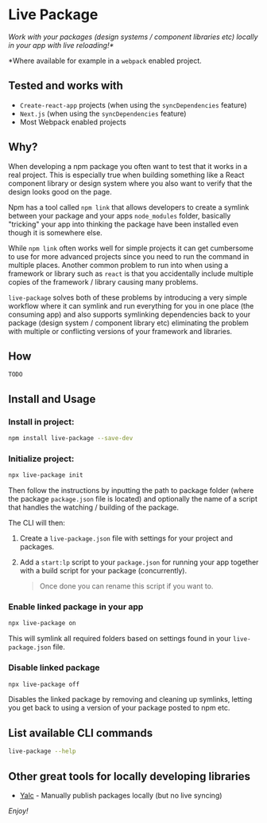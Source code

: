 # Live Package

_Work with your packages (design systems / component libraries etc) locally in your app with live reloading!\*_

\*Where available for example in a `webpack` enabled project.

## Tested and works with

- `Create-react-app` projects (when using the `syncDependencies` feature)
- `Next.js` (when using the `syncDependencies` feature)
- Most Webpack enabled projects

## Why?

When developing a npm package you often want to test that it works in a real project. This is especially true when building something like a React component library or design system where you also want to verify that the design looks good on the page.

Npm has a tool called `npm link` that allows developers to create a symlink between your package and your apps `node_modules` folder, basically "tricking" your app into thinking the package have been installed even though it is somewhere else.

While `npm link` often works well for simple projects it can get cumbersome to use for more advanced projects since you need to run the command in multiple places. Another common problem to run into when using a framework or library such as `react` is that you accidentally include multiple copies of the framework / library causing many problems.

`live-package` solves both of these problems by introducing a very simple workflow where it can symlink and run everything for you in one place (the consuming app) and also supports symlinking dependencies back to your package (design system / component library etc) eliminating the problem with multiple or conflicting versions of your framework and libraries.

## How

`TODO`

## Install and Usage

### Install in project:

```sh
npm install live-package --save-dev
```

### Initialize project:

```sh
npx live-package init
```

Then follow the instructions by inputting the path to package folder (where the package `package.json` file is located) and optionally the name of a script that handles the watching / building of the package.

The CLI will then:

1. Create a `live-package.json` file with settings for your project and packages.
2. Add a `start:lp` script to your `package.json` for running your app together with a build script for your package (concurrently).

   > Once done you can rename this script if you want to.

### Enable linked package in your app

```sh
npx live-package on
```

This will symlink all required folders based on settings found in your `live-package.json` file.

### Disable linked package

```sh
npx live-package off
```

Disables the linked package by removing and cleaning up symlinks, letting you get back to using a version of your package posted to npm etc.

## List available CLI commands

```sh
live-package --help
```

## Other great tools for locally developing libraries

- [Yalc](https://github.com/whitecolor/yalc) - Manually publish packages locally (but no live syncing)

_Enjoy!_
